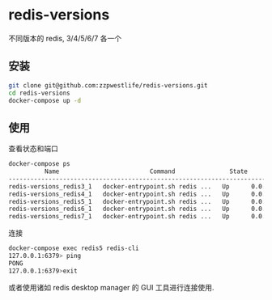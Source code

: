 # redis-versions

不同版本的 redis, 3/4/5/6/7 各一个

## 安装

```sh
git clone git@github.com:zzpwestlife/redis-versions.git
cd redis-versions
docker-compose up -d
```

## 使用

查看状态和端口

```sh
docker-compose ps
          Name                         Command               State            Ports
--------------------------------------------------------------------------------------------
redis-versions_redis3_1   docker-entrypoint.sh redis ...   Up      0.0.0.0:63793->6379/tcp
redis-versions_redis4_1   docker-entrypoint.sh redis ...   Up      0.0.0.0:63794->6379/tcp
redis-versions_redis5_1   docker-entrypoint.sh redis ...   Up      0.0.0.0:63795->6379/tcp
redis-versions_redis6_1   docker-entrypoint.sh redis ...   Up      0.0.0.0:63796->6379/tcp
redis-versions_redis7_1   docker-entrypoint.sh redis ...   Up      0.0.0.0:63797->6379/tcp
```

连接

```sh
docker-compose exec redis5 redis-cli
127.0.0.1:6379> ping
PONG
127.0.0.1:6379>exit
```

或者使用诸如 redis desktop manager 的 GUI 工具进行连接使用.

